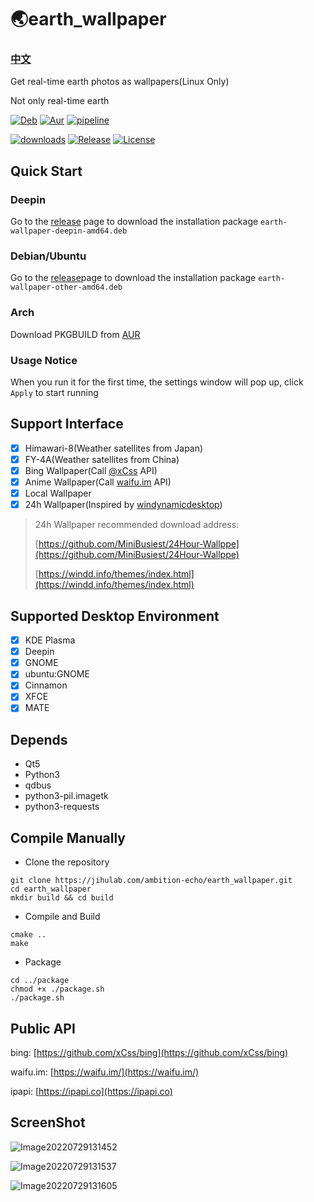 # 🌏earth_wallpaper

### [中文](https://github.com/ambition-echo/earth_wallpaper#readme)

Get real-time earth photos as wallpapers(Linux Only)

Not only real-time earth

[![Deb](https://github.com/ambition-echo/earth_wallpaper/actions/workflows/deb.yml/badge.svg)](https://github.com/ambition-echo/earth_wallpaper/actions/workflows/deb.yml)
[![Aur](https://github.com/ambition-echo/earth_wallpaper/actions/workflows/aur.yml/badge.svg)](https://github.com/ambition-echo/earth_wallpaper/actions/workflows/aur.yml)
[![pipeline](https://jihulab.com/ambition-echo/earth_wallpaper/badges/main/pipeline.svg)](https://jihulab.com/ambition-echo/earth_wallpaper/commits/main)

[![downloads](https://img.shields.io/github/downloads/ambition-echo/earth_wallpaper/total)](https://github.com/ambition-echo/earth_wallpaper/releases)
[![Release](https://img.shields.io/github/v/release/ambition-echo/earth_wallpaper)](https://github.com/ambition-echo/earth_wallpaper/releases)
[![License](https://img.shields.io/github/license/ambition-echo/earth_wallpaper)](https://github.com/ambition-echo/earth_wallpaper/blob/main/LICENSE)

## Quick Start

### Deepin

Go to the [release](https://github.com/ambition-echo/earth_wallpaper/releases) page to download the installation
package ```earth-wallpaper-deepin-amd64.deb```

### Debian/Ubuntu

Go to the [release](https://github.com/ambition-echo/earth_wallpaper/releases)page to download the installation
package ```earth-wallpaper-other-amd64.deb```

### Arch

Download PKGBUILD from [AUR](https://aur.archlinux.org/packages/earth-wallpaper-bin)

### Usage Notice

When you run it for the first time, the settings window will pop up, click ```Apply``` to start running

## Support Interface

- [x] Himawari-8(Weather satellites from Japan)
- [x] FY-4A(Weather satellites from China)
- [x] Bing Wallpaper(Call [@xCss](https://github.com/xCss/bing) API)
- [x] Anime Wallpaper(Call [waifu.im](https://waifu.im/) API)
- [x] Local Wallpaper
- [x] 24h Wallpaper(Inspired by [windynamicdesktop](https://github.com/t1m0thyj/windynamicdesktop))

> 24h Wallpaper recommended download address:
>
> [https://github.com/MiniBusiest/24Hour-Wallppe](https://github.com/MiniBusiest/24Hour-Wallppe)
>
> [https://windd.info/themes/index.html](https://windd.info/themes/index.html)

## Supported Desktop Environment

- [x] KDE Plasma
- [x] Deepin
- [x] GNOME
- [x] ubuntu:GNOME
- [x] Cinnamon
- [x] XFCE
- [x] MATE

## Depends

- Qt5
- Python3
- qdbus
- python3-pil.imagetk
- python3-requests

## Compile Manually

- Clone the repository

```shell
git clone https://jihulab.com/ambition-echo/earth_wallpaper.git
cd earth_wallpaper
mkdir build && cd build
```

- Compile and Build

```shell
cmake ..
make
```

- Package

```shell
cd ../package
chmod +x ./package.sh
./package.sh
```

## Public API

bing: [https://github.com/xCss/bing](https://github.com/xCss/bing)

waifu.im: [https://waifu.im/](https://waifu.im/)

ipapi: [https://ipapi.co](https://ipapi.co)

## ScreenShot

![Image20220729131452](https://jihulab.com/ambition-echo/img_bed/raw/main/img/Image20220729131452.png)

![Image20220729131537](https://jihulab.com/ambition-echo/img_bed/-/raw/main/img/Image20220729131537.png)

![Image20220729131605](https://jihulab.com/ambition-echo/img_bed/raw/main/img/Image20220729131605.png)
